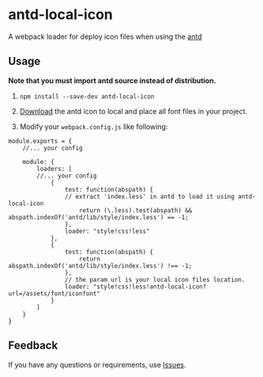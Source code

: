 # antd-local-icon
A webpack loader for deploy icon files when using the [antd](https://github.com/ant-design/ant-design)

## Usage

**Note that you must import antd source instead of distribution.**

1. `npm install --save-dev antd-local-icon`

2. [Download](https://ant.design/docs/resource/download) the antd icon to local and place all font files in your project.

3. Modify your `webpack.config.js` like following:

```
module.exports = {
	//... your config
	
	module: {
		loaders: [
		//... your config
			{
				test: function(abspath) {
				// extract 'index.less' in antd to load it using antd-local-icon
					return (\.less).test(abspath) && abspath.indexOf('antd/lib/style/index.less') == -1;
				},
				loader: "style!css!less"
			},
			{
				test: function(abspath) {
					return abspath.indexOf('antd/lib/style/index.less') !== -1;
				},
				// the param url is your local icon files location.
				loader: "style!css!less!antd-local-icon?url=/assets/font/iconfont"
			}
		]
	}
}
```

## Feedback

If you have any questions or requirements, use [Issues](https://github.com/yedaodao/antd-local-icon/issues).




